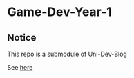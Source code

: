 # Game-Dev-Year-1

## Notice

This repo is a submodule of Uni-Dev-Blog

See [here](https://github.com/Solo-Hawk/Uni-Dev-Blog)
